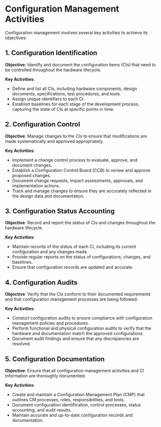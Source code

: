# Configuration Management Activities

Configuration management involves several key activities to achieve its objectives:

## 1. Configuration Identification

**Objective**: Identify and document the configuration items (CIs) that need to be controlled throughout the hardware lifecycle.

**Key Activities**:
- Define and list all CIs, including hardware components, design documents, specifications, test procedures, and tools.
- Assign unique identifiers to each CI.
- Establish baselines for each stage of the development process, capturing the state of CIs at specific points in time.

## 2. Configuration Control

**Objective**: Manage changes to the CIs to ensure that modifications are made systematically and approved appropriately.

**Key Activities**:
- Implement a change control process to evaluate, approve, and document changes.
- Establish a Configuration Control Board (CCB) to review and approve proposed changes.
- Document change requests, impact assessments, approvals, and implementation actions.
- Track and manage changes to ensure they are accurately reflected in the design data and documentation.

## 3. Configuration Status Accounting

**Objective**: Record and report the status of CIs and changes throughout the hardware lifecycle.

**Key Activities**:
- Maintain records of the status of each CI, including its current configuration and any changes made.
- Provide regular reports on the status of configurations, changes, and baselines.
- Ensure that configuration records are updated and accurate.

## 4. Configuration Audits

**Objective**: Verify that the CIs conform to their documented requirements and that configuration management processes are being followed.

**Key Activities**:
- Conduct configuration audits to ensure compliance with configuration management policies and procedures.
- Perform functional and physical configuration audits to verify that the hardware and documentation match the approved configurations.
- Document audit findings and ensure that any discrepancies are resolved.

## 5. Configuration Documentation

**Objective**: Ensure that all configuration management activities and CI information are thoroughly documented.

**Key Activities**:
- Create and maintain a Configuration Management Plan (CMP) that outlines CM processes, roles, responsibilities, and tools.
- Document configuration identification, control processes, status accounting, and audit results.
- Maintain accurate and up-to-date configuration records and documentation.
